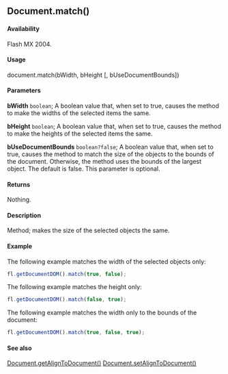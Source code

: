 ## Document.match()

#### Availability

Flash MX 2004.

#### Usage

document.match(bWidth, bHeight [, bUseDocumentBounds])

#### Parameters

**bWidth** `boolean`; A boolean value that, when set to true, causes the method to make the widths of the selected items the same.

**bHeight** `boolean`; A boolean value that, when set to true, causes the method to make the heights of the selected items the same.

**bUseDocumentBounds** `boolean?false`; A boolean value that, when set to true, causes the method to match the size of the objects to the bounds of the document. Otherwise, the method uses the bounds of the largest object. The default is false. This parameter is optional.

#### Returns

Nothing.

#### Description

Method; makes the size of the selected objects the same.

#### Example

The following example matches the width of the selected objects only:

```javascript
fl.getDocumentDOM().match(true, false);
```

The following example matches the height only:

```javascript
fl.getDocumentDOM().match(false, true);
```

The following example matches the width only to the bounds of the document:

```javascript
fl.getDocumentDOM().match(true, false, true);
```

#### See also

[Document.getAlignToDocument()](../Document_object/Document72.md) [Document.setAlignToDocument()](../Document_object/Document450.md)
